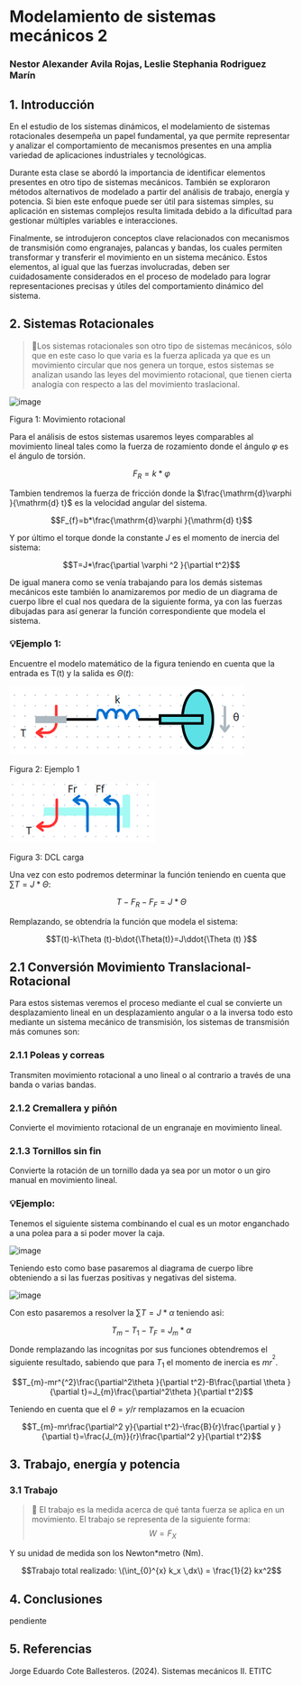 # Modelamiento de sistemas mecánicos 2
### Nestor Alexander Avila Rojas, Leslie Stephania Rodriguez Marín
## 1. Introducción
En el estudio de los sistemas dinámicos, el modelamiento de sistemas rotacionales desempeña un papel fundamental, ya que permite representar y analizar el comportamiento de mecanismos presentes en una amplia variedad de aplicaciones industriales y tecnológicas. 

Durante esta clase se abordó la importancia de identificar elementos presentes en otro tipo de sistemas mecánicos. También se exploraron métodos alternativos de modelado a partir del análisis de trabajo, energía y potencia. Si bien este enfoque puede ser útil para sistemas simples, su aplicación en sistemas complejos resulta limitada debido a la dificultad para gestionar múltiples variables e interacciones.

Finalmente, se introdujeron conceptos clave relacionados con mecanismos de transmisión como engranajes, palancas y bandas, los cuales permiten transformar y transferir el movimiento en un sistema mecánico. Estos elementos, al igual que las fuerzas involucradas, deben ser cuidadosamente considerados en el proceso de modelado para lograr representaciones precisas y útiles del comportamiento dinámico del sistema.

## 2. Sistemas Rotacionales
>🔑Los sistemas rotacionales son otro tipo de sistemas mecánicos, sólo que en este caso lo que varia es la fuerza aplicada ya que es un movimiento circular que nos genera un torque, estos sistemas se analizan usando las leyes del movimiento rotacional, que tienen cierta analogía con respecto a las del movimiento traslacional.

![image](https://github.com/user-attachments/assets/9e5ba5dd-1701-4749-8064-39ca76fd514d)

Figura 1: Movimiento rotacional

Para el análisis de estos sistemas usaremos leyes comparables al movimiento lineal tales como la fuerza de rozamiento donde el ángulo $\varphi$ es el ángulo de torsión.

$$F_R = k*\varphi$$

Tambien tendremos la fuerza de fricción donde la $\frac{\mathrm{d}\varphi }{\mathrm{d} t}$ es la velocidad angular del sistema.

$$F_{f}=b*\frac{\mathrm{d}\varphi }{\mathrm{d} t}$$

Y por último el torque donde la constante $J$ es el momento de inercia del sistema: 

$$T=J*\frac{\partial \varphi ^2 }{\partial t^2}$$



De igual manera como se venía trabajando para los demás sistemas mecánicos este también lo anamizaremos por medio de un diagrama de cuerpo libre el cual nos quedara de la siguiente forma, ya con las fuerzas dibujadas para así generar la función correspondiente que modela el sistema.

### 💡Ejemplo 1:
Encuentre el modelo matemático de la figura teniendo en cuenta que la entrada es  T(t) y la salida es $\Theta (t)$:

![Figura 1](Imagenesf/ejemplo3.png)

Figura 2: Ejemplo 1

![Figura 1](Imagenesf/dclr1.png)

Figura 3: DCL carga

Una vez con esto podremos determinar la función teniendo en cuenta que $\sum T=J*\Theta$:

$$T-F_{R}-F_{F}=J*\Theta$$

Remplazando, se obtendría la función que modela el sistema:

$$T(t)-k\Theta (t)-b\dot{\Theta(t)}=J\ddot{\Theta (t) }$$

## 2.1 Conversión Movimiento Translacional-Rotacional
Para estos sistemas veremos el proceso mediante el cual se convierte un desplazamiento lineal en un desplazamiento angular o a la inversa todo esto mediante un sistema mecánico de transmisión, los sistemas de transmisión más comunes son:
### 2.1.1 Poleas y correas
Transmiten movimiento rotacional a uno lineal o al contrario a través de una banda o varias bandas.
### 2.1.2 Cremallera y piñón
Convierte el movimiento rotacional de un engranaje en movimiento lineal.
### 2.1.3 Tornillos sin fin 
Convierte la rotación de un tornillo dada ya sea por un motor o un giro manual en movimiento lineal.

### 💡Ejemplo:
Tenemos el siguiente sistema combinando el cual es un motor enganchado a una polea para a si poder mover la caja.

![image](https://github.com/user-attachments/assets/80f14a08-aa53-4ce4-a5bb-5852d78c2775)

Teniendo esto como base pasaremos al diagrama de cuerpo libre obteniendo a si las fuerzas positivas y negativas del sistema.

![image](https://github.com/user-attachments/assets/c8dc6e37-972a-4a1a-bf99-5ecab4da4df7)

Con esto pasaremos a resolver la $\sum T=J*\alpha$ teniendo asi:

$$T_{m}-T_{1}-T_{F}=J_{m}*\alpha$$

Donde remplazando las incognitas por sus funciones obtendremos el siguiente resultado, sabiendo que para $T_{1}$ el momento de inercia es $mr^{^2}$.

$$T_{m}-mr^{^2}\frac{\partial^2\theta  }{\partial t^2}-B\frac{\partial \theta }{\partial t}=J_{m}\frac{\partial^2\theta  }{\partial t^2}$$

Teniendo en cuenta que el $\theta = y/r$ remplazamos en la ecuacion

$$T_{m}-mr\frac{\partial^2 y}{\partial t^2}-\frac{B}{r}\frac{\partial y }{\partial t}=\frac{J_{m}}{r}\frac{\partial^2 y}{\partial t^2}$$

## 3. Trabajo, energía y potencia
### 3.1 Trabajo
>🔑 El trabajo es la medida acerca de qué tanta fuerza se aplica en un movimiento.
El trabajo se representa de la siguiente forma:
$$W=F_X$$

Y su unidad de medida son los Newton*metro (Nm).

$$Trabajo total realizado: \(\int_{0}^{x} k_x \,dx\) = \frac{1}{2} kx^2$$

## 4. Conclusiones
pendiente

## 5. Referencias


Jorge Eduardo Cote Ballesteros. (2024). Sistemas mecánicos II. ETITC


